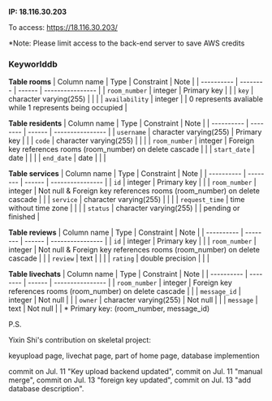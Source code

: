 **IP: 18.116.30.203**

To access: https://18.116.30.203/

\*Note: Please limit access to the back-end server to save AWS credits

### Keyworlddb
**Table rooms**
| Column name       | Type | Constraint    |  Note  |
| ---------- | -------- | ------ | ---------------- |
| `room_number` | integer    | Primary key |  |
| `key` | character varying(255) |  |   |
| `availability` | integer |  |  0 represents avaliable while 1 represents being occupied |

**Table residents**
| Column name       | Type | Constraint    |  Note   |
| ---------- | -------- | ------ | ---------------- |
| `username` | character varying(255)    | Primary key |   |
| `code` | character varying(255) |  |   |
| `room_number` | integer | Foreign key references rooms (room_number) on delete cascade  |    |
| `start_date` | date |  |   |
| `end_date` | date |  |    |

**Table services**
| Column name       | Type | Constraint    |  Note   |
| ---------- | -------- | ------ | ---------------- |
| `id` | integer    | Primary key |   |
| `room_number` | integer | Not null & Foreign key references rooms (room_number) on delete cascade |    |
| `service` | character varying(255) |  |   |
| `request_time` | time without time zone |  |    |
| `status` | character varying(255) |  | pending or finished |

**Table reviews**
| Column name       | Type | Constraint    |  Note   |
| ---------- | -------- | ------ | ---------------- |
| `id` | integer    | Primary key |   |
| `room_number` | integer | Not null & Foreign key references rooms (room_number) on delete cascade |    |
| `review` | text |  |   |
| `rating` | double precision |  |   |

**Table livechats**
| Column name       | Type | Constraint    |  Note   |
| ---------- | -------- | ------ | ---------------- |
| `room_number` | integer | Foreign key references rooms (room_number) on delete cascade |    |
| `message_id` | integer | Not null |   |
| `owner` | character varying(255) | Not null |   |
| `message` | text | Not null |   |
\* Primary key: (room_number, message_id)

P.S.

Yixin Shi's contribution on skeletal project: 

keyupload page, livechat page, part of home page, database implemention

commit on Jul. 11 "Key upload backend updated", 
commit on Jul. 11 "manual merge", 
commit on Jul. 13 "foreign key updated", 
commit on Jul. 13 "add database description".
